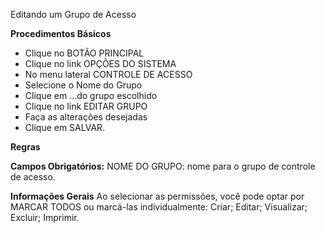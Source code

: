 Editando um Grupo de Acesso

<b>Procedimentos Básicos</b>

* Clique no BOTÃO PRINCIPAL
* Clique no link OPÇÕES DO SISTEMA
* No menu lateral CONTROLE DE ACESSO
* Selecione o Nome do Grupo
* Clique em ...do grupo escolhido
* Clique no link EDITAR GRUPO
* Faça as alterações desejadas
* Clique em SALVAR.

<b>Regras</b>

 <b>Campos Obrigatórios:</b>
  NOME DO GRUPO: nome para o grupo de controle de acesso.
 
<b>Informações Gerais</b>
 Ao selecionar as permissões, você pode optar por MARCAR TODOS ou marcá-las
 individualmente: Criar; Editar; Visualizar; Excluir; Imprimir.
